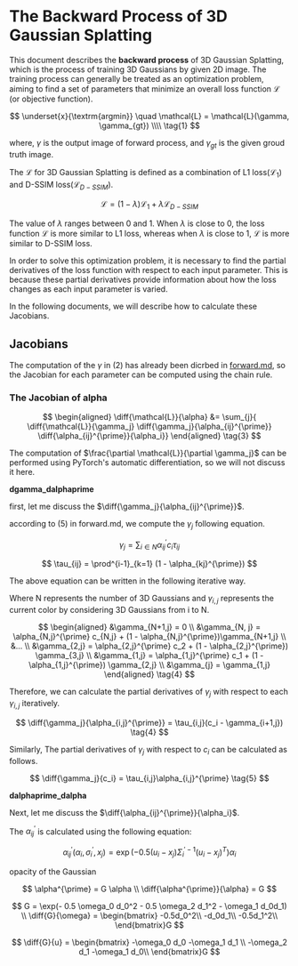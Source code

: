 # The Backward Process of 3D Gaussian Splatting

This document describes the **backward process** of 3D Gaussian Splatting, which is the process of training 3D Gaussians by given 2D image.
The training process can generally be treated as an optimization problem, aiming to find a set of parameters that minimize an overall loss function $\mathcal{L}$ (or objective function).

$$
\underset{x}{\textrm{argmin}} \quad \mathcal{L} = \mathcal{L}(\gamma, \gamma_{gt}) \\\\
\tag{1}
$$

where, $\gamma$ is the output image of forward process, and $\gamma_{gt}$ is the given groud truth image.

The $\mathcal{L}$ for 3D Gaussian Splatting is defined as a combination of L1 loss($\mathcal{L}_1$) and D-SSIM loss($\mathcal{L}_{D-SSIM}$).

$$
\mathcal{L} = (1 - \lambda) \mathcal{L}_1 + \lambda \mathcal{L}_{D-SSIM}
\tag{2}
$$

The value of $\lambda$ ranges between 0 and 1. When $\lambda$ is close to 0, the loss function $\mathcal{L}$ is more similar to L1 loss, whereas when $\lambda$ is close to 1, $\mathcal{L}$ is more similar to D-SSIM loss.

In order to solve this optimization problem, it is necessary to find the partial derivatives of the loss function with respect to each input parameter. This is because these partial derivatives provide information about how the loss changes as each input parameter is varied.

In the following documents, we will describe how to calculate these Jacobians.


## Jacobians
The computation of the $\gamma$ in (2) has already been dicrbed in [forward.md](forward.md), so the Jacobian for each parameter can be computed using the chain rule.

### The Jacobian of alpha

$$
\newcommand{\diff}[2]{\frac{\partial #1}{\partial #2}} %diff 
$$

$$
\begin{aligned}
\diff{\mathcal{L}}{\alpha} &= \sum_{j}{
    \diff{\mathcal{L}}{\gamma_j}
    \diff{\gamma_j}{\alpha_{ij}^{\prime}}
    \diff{\alpha_{ij}^{\prime}}{\alpha_i}} 
\end{aligned}
\tag{3}
$$

The computation of $\frac{\partial \mathcal{L}}{\partial \gamma_j}$ can be performed using PyTorch's automatic differentiation, so we will not discuss it here.

__dgamma_dalphaprime__

first, let me discuss the $\diff{\gamma_j}{\alpha_{ij}^{\prime}}$.

according to (5) in forward.md, we compute the $\gamma_j$ following equation.


$$
\gamma_j = \sum_{i \in N} \alpha_{ij}^{\prime} c_i \tau_{ij}
$$ 

$$
 \tau_{ij} = \prod^{i-1}_{k=1} (1 - \alpha_{kj}^{\prime})
$$

The above equation can be written in the following iterative way.

Where N represents the number of 3D Gaussians and $\gamma_{i,j}$ represents the current color by considering 3D Gaussians from i to N.

$$
\begin{aligned}
&\gamma_{N+1,j} = 0 \\
&\gamma_{N, j} = \alpha_{N,j}^{\prime} c_{N,j} + (1 - \alpha_{N,j}^{\prime})\gamma_{N+1,j} \\
&... \\
&\gamma_{2,j} = \alpha_{2,j}^{\prime} c_2 + (1 - \alpha_{2,j}^{\prime}) \gamma_{3,j} \\
&\gamma_{1,j} = \alpha_{1,j}^{\prime} c_1 + (1 - \alpha_{1,j}^{\prime}) \gamma_{2,j}  \\
&\gamma_{j} = \gamma_{1,j}
\end{aligned}
\tag{4}
$$

Therefore, we can calculate the partial derivatives of $\gamma_j$ with respect to each $\gamma_{i,j}$ iteratively.

$$
\diff{\gamma_j}{\alpha_{i,j}^{\prime}} = \tau_{i,j}(c_i - \gamma_{i+1,j})
\tag{4}
$$


Similarly, The partial derivatives of $\gamma_j$ with respect to $c_{i}$ can be calculated as follows.

$$
\diff{\gamma_j}{c_i} = \tau_{i,j}\alpha_{i,j}^{\prime}
\tag{5}
$$

__dalphaprime_dalpha__

Next, let me discuss the $\diff{\alpha_{ij}^{\prime}}{\alpha_i}$.

The $\alpha_{ij}^{\prime}$ is calculated using the following equation:

$$
\alpha_{ij}^{\prime}(\alpha_i, \sigma^{\prime}_i, x_{j}) = 
\exp\left(-0.5 (u_{i}-x_{j}) \Sigma^{\prime-1}_i (u_{i}-x_{j})^T\right) \alpha_i
$$



opacity of the Gaussian


$$
\alpha^{\prime} = G \alpha \\
\diff{\alpha^{\prime}}{\alpha} = G
$$


$$
G = \exp(- 0.5 \omega_0 d_0^2 - 0.5 \omega_2 d_1^2 - \omega_1 d_0d_1) \\
\diff{G}{\omega} =
\begin{bmatrix}
-0.5d_0^2\\
-d_0d_1\\
-0.5d_1^2\\
\end{bmatrix}G
$$


$$
\diff{G}{u} =
\begin{bmatrix}
-\omega_0 d_0 -\omega_1 d_1 \\
 -\omega_2 d_1 -\omega_1 d_0\\
\end{bmatrix}G
$$